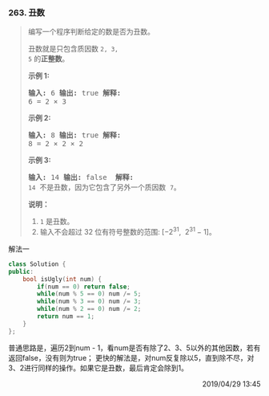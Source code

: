 ### 263. 丑数

> <div class="content__2ebE"><p>编写一个程序判断给定的数是否为丑数。</p>
> 
> <p>丑数就是只包含质因数&nbsp;<code>2, 3,
> 5</code>&nbsp;的<strong>正整数</strong>。</p>
> 
> <p><strong>示例 1:</strong></p>
> 
> <pre><strong>输入:</strong> 6 <strong>输出:</strong> true <strong>解释:
> </strong>6 = 2 ×&nbsp;3</pre>
> 
> <p><strong>示例 2:</strong></p>
> 
> <pre><strong>输入:</strong> 8 <strong>输出:</strong> true <strong>解释:
> </strong>8 = 2 × 2 ×&nbsp;2 </pre>
> 
> <p><strong>示例&nbsp;3:</strong></p>
> 
> <pre><strong>输入:</strong> 14 <strong>输出:</strong> false  <strong>解释:
> </strong><code>14</code> 不是丑数，因为它包含了另外一个质因数&nbsp;<code>7</code>。</pre>
> 
> <p><strong>说明：</strong></p>
> 
> <ol> 	<li><code>1</code>&nbsp;是丑数。</li> 	<li>输入不会超过 32
> 位有符号整数的范围:&nbsp;[−2<sup>31</sup>,&nbsp; 2<sup>31&nbsp;</sup>− 1]。</li>
> </ol> </div>

解法一
```cpp
class Solution {
public:
    bool isUgly(int num) {
        if(num == 0) return false;
        while(num % 5 == 0) num /= 5;
        while(num % 3 == 0) num /= 3;
        while(num % 2 == 0) num /= 2;
        return num == 1;
    }
};
```

普通思路是，遍历2到num - 1，看num是否有除了2、3、5以外的其他因数，若有返回false，没有则为true；
更快的解法是，对num反复除以5，直到除不尽，对3、2进行同样的操作。如果它是丑数，最后肯定会除到1。

<div style="text-align: right"> 2019/04/29 13:45   </div>